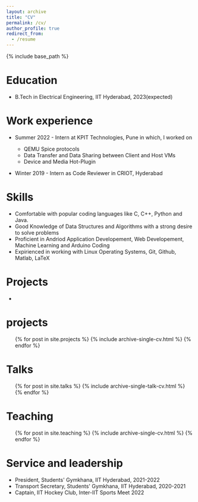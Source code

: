```yaml
---
layout: archive
title: "CV"
permalink: /cv/
author_profile: true
redirect_from:
  - /resume
---
```


{% include base_path %}

Education
======
* B.Tech in Electrical Engineering, IIT Hyderabad, 2023(expected)

Work experience
======
* Summer 2022 - Intern at KPIT Technologies, Pune in which, I worked on
  * QEMU Spice protocols
  * Data Transfer and Data Sharing between Client and Host VMs
  * Device and Media Hot-Plugin

* Winter 2019 - Intern as Code Reviewer in CRIOT, Hyderabad
  
Skills
======
* Comfortable with popular coding languages like C, C++, Python and Java.
* Good Knowledge of Data Structures and Algorithms with a strong desire to solve problems
* Proficient in Andriod Application Developement, Web Developement, Machine Learning and Arduino Coding
* Expirienced in working with Linux Operating Systems, Git, Github, Matlab, LaTeX

Projects
======
* 

projects
======
  <ul>{% for post in site.projects %}
    {% include archive-single-cv.html %}
  {% endfor %}</ul>
  
Talks
======
  <ul>{% for post in site.talks %}
    {% include archive-single-talk-cv.html %}
  {% endfor %}</ul>
  
Teaching
======
  <ul>{% for post in site.teaching %}
    {% include archive-single-cv.html %}
  {% endfor %}</ul>
  
Service and leadership
======
* President, Students' Gymkhana, IIT Hyderabad, 2021-2022
* Transport Secretary, Students' Gymkhana, IIT Hyderabad, 2020-2021
* Captain, IIT Hockey Club, Inter-IIT Sports Meet 2022
